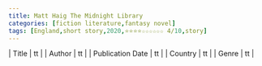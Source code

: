 ```yaml
---
title: Matt Haig The Midnight Library
categories: [fiction literature,fantasy novel]
tags: [England,short story,2020,⭐⭐⭐⭐☆☆☆☆☆☆ 4/10,story]
---
```

        
| Title | tt |
| Author | tt  |
| Publication Date | tt   |
| Country | tt |
| Genre | tt  |
        